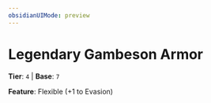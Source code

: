 ```yaml
---
obsidianUIMode: preview
---
```

# Legendary Gambeson Armor

**Tier**: `4` | **Base**: `7`

**Feature**: Flexible (+1 to Evasion)
